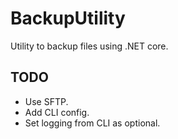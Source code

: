 # BackupUtility

Utility to backup files using .NET core.

## TODO

 - Use SFTP.
 - Add CLI config.
 - Set logging from CLI as optional.